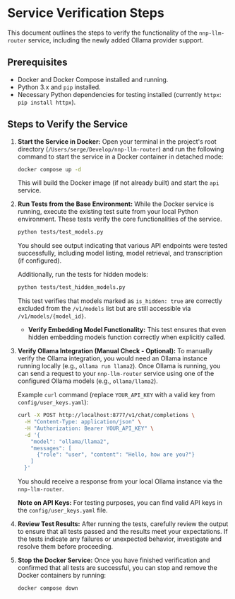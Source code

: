 # Service Verification Steps

This document outlines the steps to verify the functionality of the `nnp-llm-router` service, including the newly added Ollama provider support.

## Prerequisites

*   Docker and Docker Compose installed and running.
*   Python 3.x and `pip` installed.
*   Necessary Python dependencies for testing installed (currently `httpx`: `pip install httpx`).

## Steps to Verify the Service

1.  **Start the Service in Docker:**
    Open your terminal in the project's root directory (`/Users/serge/Develop/nnp-llm-router`) and run the following command to start the service in a Docker container in detached mode:
    ```bash
    docker compose up -d
    ```
    This will build the Docker image (if not already built) and start the `api` service.

2.  **Run Tests from the Base Environment:**
    While the Docker service is running, execute the existing test suite from your local Python environment. These tests verify the core functionalities of the service.
    ```bash
    python tests/test_models.py
    ```
    You should see output indicating that various API endpoints were tested successfully, including model listing, model retrieval, and transcription (if configured).

    Additionally, run the tests for hidden models:
    ```bash
    python tests/test_hidden_models.py
    ```
    This test verifies that models marked as `is_hidden: true` are correctly excluded from the `/v1/models` list but are still accessible via `/v1/models/{model_id}`.

    *   **Verify Embedding Model Functionality:**
        This test ensures that even hidden embedding models function correctly when explicitly called.

3.  **Verify Ollama Integration (Manual Check - Optional):**
    To manually verify the Ollama integration, you would need an Ollama instance running locally (e.g., `ollama run llama2`). Once Ollama is running, you can send a request to your `nnp-llm-router` service using one of the configured Ollama models (e.g., `ollama/llama2`).

    Example `curl` command (replace `YOUR_API_KEY` with a valid key from `config/user_keys.yaml`):
    ```bash
    curl -X POST http://localhost:8777/v1/chat/completions \
      -H "Content-Type: application/json" \
      -H "Authorization: Bearer YOUR_API_KEY" \
      -d '{
        "model": "ollama/llama2",
        "messages": [
          {"role": "user", "content": "Hello, how are you?"}
        ]
      }'
    ```
    You should receive a response from your local Ollama instance via the `nnp-llm-router`.

    **Note on API Keys:** For testing purposes, you can find valid API keys in the `config/user_keys.yaml` file.

4.  **Review Test Results:**
    After running the tests, carefully review the output to ensure that all tests passed and the results meet your expectations. If the tests indicate any failures or unexpected behavior, investigate and resolve them before proceeding.

5.  **Stop the Docker Service:**
    Once you have finished verification and confirmed that all tests are successful, you can stop and remove the Docker containers by running:
    ```bash
    docker compose down
